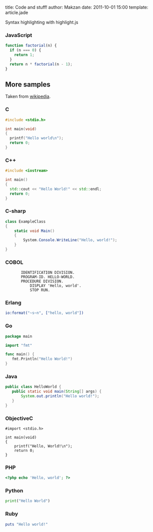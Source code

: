 title: Code and stuff!
author: Makzan
date: 2011-10-01 15:00
template: article.jade

Syntax highlighting with highlight.js

### JavaScript

```javascript
function factorial(n) {
  if (n === 0) {
    return 1;
  }
  return n * factorial(n - 1);
}
```

## More samples


Taken from [wikipedia](https://en.wikipedia.org/wiki/Hello_world_program_examples).

### C

```c
#include <stdio.h>

int main(void)
{
  printf("Hello world\n");
  return 0;
}
```

### C++

```cpp
#include <iostream>

int main()
{
  std::cout << "Hello World!" << std::endl;
  return 0;
}
```

### C-sharp

```csharp
class ExampleClass
{
    static void Main()
    {
        System.Console.WriteLine("Hello, world!");
    }
}
```

### COBOL

```cobol
       IDENTIFICATION DIVISION.
       PROGRAM-ID. HELLO-WORLD.
       PROCEDURE DIVISION.
           DISPLAY 'Hello, world'.
           STOP RUN.
```

### Erlang

```erlang
io:format("~s~n", ["hello, world"])
```

### Go

```go
package main

import "fmt"

func main() {
   fmt.Println("Hello World!")
}
```

### Java

```java
public class HelloWorld {
   public static void main(String[] args) {
       System.out.println("Hello world!");
   }
}
```

### ObjectiveC

```objc
#import <stdio.h>

int main(void)
{
    printf("Hello, World!\n");
    return 0;
}
```

### PHP

```php
<?php echo 'Hello, world'; ?>
```

### Python

```python
print("Hello World")
```

### Ruby

```ruby
puts "Hello world!"
```





